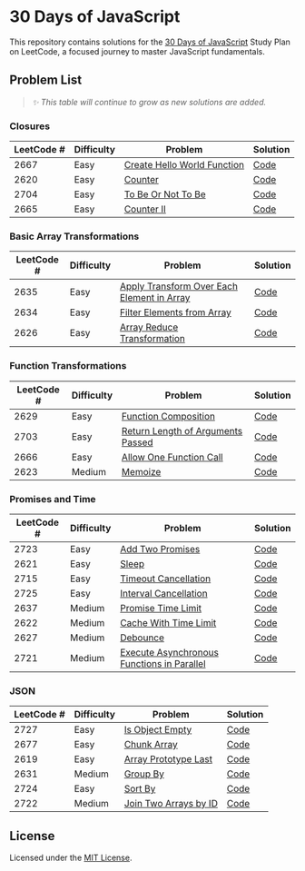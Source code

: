 # 30 Days of JavaScript
This repository contains solutions for the [30 Days of JavaScript](https://leetcode.com/studyplan/30-days-of-javascript/) Study Plan on LeetCode, a focused journey to master JavaScript fundamentals.

## Problem List
> _✨ This table will continue to grow as new solutions are added._

### Closures
| LeetCode # | Difficulty | Problem | Solution |
|------------|------------|---------|----------|
| 2667 | Easy | [Create Hello World Function](https://leetcode.com/problems/create-hello-world-function/description/?envType=study-plan-v2&envId=30-days-of-javascript) | [Code](closures/2667.js) |
| 2620 | Easy | [Counter](https://leetcode.com/problems/counter/description/?envType=study-plan-v2&envId=30-days-of-javascript) | [Code](closures/2620.js) |
| 2704 | Easy | [To Be Or Not To Be](https://leetcode.com/problems/to-be-or-not-to-be/?envType=study-plan-v2&envId=30-days-of-javascript) | [Code](closures/2704.js) |
| 2665 | Easy | [Counter II](https://leetcode.com/problems/counter-ii/description/?envType=study-plan-v2&envId=30-days-of-javascript) | [Code](closures/2665.js) |

### Basic Array Transformations
| LeetCode # | Difficulty | Problem | Solution |
|------------|------------|---------|----------|
| 2635 | Easy | [Apply Transform Over Each Element in Array](https://leetcode.com/problems/apply-transform-over-each-element-in-array/description/?envType=study-plan-v2&envId=30-days-of-javascript) | [Code](basic-array-transformations/2635.js) |
| 2634 | Easy | [Filter Elements from Array](https://leetcode.com/problems/filter-elements-from-array/description/?envType=study-plan-v2&envId=30-days-of-javascript) | [Code](basic-array-transformations/2634.js) |
| 2626 | Easy | [Array Reduce Transformation](https://leetcode.com/problems/array-reduce-transformation/description/?envType=study-plan-v2&envId=30-days-of-javascript) | [Code](basic-array-transformations/2626.js) |

### Function Transformations
| LeetCode # | Difficulty | Problem | Solution |
|------------|------------|---------|----------|
| 2629 | Easy | [Function Composition](https://leetcode.com/problems/function-composition/description/?envType=study-plan-v2&envId=30-days-of-javascript) | [Code](function-transformations/2629.js) |
| 2703 | Easy | [Return Length of Arguments Passed](https://leetcode.com/problems/return-length-of-arguments-passed/description/?envType=study-plan-v2&envId=30-days-of-javascript) | [Code](function-transformations/2703.js) |
| 2666 | Easy | [Allow One Function Call](https://leetcode.com/problems/allow-one-function-call/description/?envType=study-plan-v2&envId=30-days-of-javascript) | [Code](function-transformations/2666.js) |
| 2623 | Medium | [Memoize](https://leetcode.com/problems/memoize/description/?envType=study-plan-v2&envId=30-days-of-javascript) | [Code](function-transformations/2623.js) |

### Promises and Time
| LeetCode # | Difficulty | Problem | Solution |
|------------|------------|---------|----------|
| 2723 | Easy | [Add Two Promises](https://leetcode.com/problems/add-two-promises/description/?envType=study-plan-v2&envId=30-days-of-javascript) | [Code](promises-and-time/2723.js) |
| 2621 | Easy | [Sleep](https://leetcode.com/problems/sleep/description/?envType=study-plan-v2&envId=30-days-of-javascript) | [Code](promises-and-time/2621.js) |
| 2715 | Easy | [Timeout Cancellation](https://leetcode.com/problems/timeout-cancellation/description/?envType=study-plan-v2&envId=30-days-of-javascript) | [Code](promises-and-time/2715.js) |
| 2725 | Easy | [Interval Cancellation](https://leetcode.com/problems/interval-cancellation/?envType=study-plan-v2&envId=30-days-of-javascript) | [Code](promises-and-time/2725.js) |
| 2637 | Medium | [Promise Time Limit](https://leetcode.com/problems/promise-time-limit/description/?envType=study-plan-v2&envId=30-days-of-javascript) | [Code](promises-and-time/2637.js) |
| 2622 | Medium | [Cache With Time Limit](https://leetcode.com/problems/cache-with-time-limit/description/?envType=study-plan-v2&envId=30-days-of-javascript) | [Code](promises-and-time/2622.js) |
| 2627 | Medium | [Debounce](https://leetcode.com/problems/debounce/description/?envType=study-plan-v2&envId=30-days-of-javascript) | [Code](promises-and-time/2627.js) |
| 2721 | Medium | [Execute Asynchronous Functions in Parallel](https://leetcode.com/problems/execute-asynchronous-functions-in-parallel/description/?envType=study-plan-v2&envId=30-days-of-javascript) | [Code](promises-and-time/2721.js) |

### JSON
| LeetCode # | Difficulty | Problem | Solution |
|------------|------------|---------|----------|
| 2727 | Easy | [Is Object Empty](https://leetcode.com/problems/is-object-empty/description/?envType=study-plan-v2&envId=30-days-of-javascript) | [Code](json/2727.js) |
| 2677 | Easy | [Chunk Array](https://leetcode.com/problems/chunk-array/description/?envType=study-plan-v2&envId=30-days-of-javascript) | [Code](json/2677.js) |
| 2619 | Easy | [Array Prototype Last](https://leetcode.com/problems/array-prototype-last/description/?envType=study-plan-v2&envId=30-days-of-javascript) | [Code](json/2619.js) |
| 2631 | Medium | [Group By](https://leetcode.com/problems/group-by/description/?envType=study-plan-v2&envId=30-days-of-javascript) | [Code](json/2631.js) |
| 2724 | Easy | [Sort By](https://leetcode.com/problems/sort-by/description/?envType=study-plan-v2&envId=30-days-of-javascript) | [Code](json/2724.js) |
| 2722 | Medium | [Join Two Arrays by ID](https://leetcode.com/problems/join-two-arrays-by-id/description/?envType=study-plan-v2&envId=30-days-of-javascript) | [Code](json/2722.js) |

## License
Licensed under the [MIT License](./LICENSE).